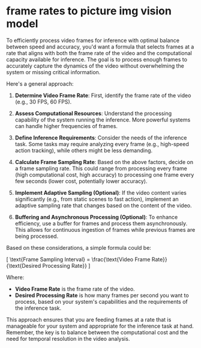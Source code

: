 # frame rates to picture img vision model 

To efficiently process video frames for inference with optimal balance between speed and accuracy, you'd want a formula that selects frames at a rate that aligns with both the frame rate of the video and the computational capacity available for inference. The goal is to process enough frames to accurately capture the dynamics of the video without overwhelming the system or missing critical information.

Here's a general approach:

1. **Determine Video Frame Rate**: First, identify the frame rate of the video (e.g., 30 FPS, 60 FPS).

2. **Assess Computational Resources**: Understand the processing capability of the system running the inference. More powerful systems can handle higher frequencies of frames.

3. **Define Inference Requirements**: Consider the needs of the inference task. Some tasks may require analyzing every frame (e.g., high-speed action tracking), while others might be less demanding.

4. **Calculate Frame Sampling Rate**: Based on the above factors, decide on a frame sampling rate. This could range from processing every frame (high computational cost, high accuracy) to processing one frame every few seconds (lower cost, potentially lower accuracy).

5. **Implement Adaptive Sampling (Optional)**: If the video content varies significantly (e.g., from static scenes to fast action), implement an adaptive sampling rate that changes based on the content of the video.

6. **Buffering and Asynchronous Processing (Optional)**: To enhance efficiency, use a buffer for frames and process them asynchronously. This allows for continuous ingestion of frames while previous frames are being processed.

Based on these considerations, a simple formula could be:

\[ \text{Frame Sampling Interval} = \frac{\text{Video Frame Rate}}{\text{Desired Processing Rate}} \]

Where:
- **Video Frame Rate** is the frame rate of the video.
- **Desired Processing Rate** is how many frames per second you want to process, based on your system's capabilities and the requirements of the inference task.

This approach ensures that you are feeding frames at a rate that is manageable for your system and appropriate for the inference task at hand. Remember, the key is to balance between the computational cost and the need for temporal resolution in the video analysis.